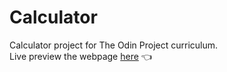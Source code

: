 # Calculator
Calculator project for The Odin Project curriculum.\
Live preview the webpage [here](https://uaitt.github.io/Calculator/)
:point_left:
